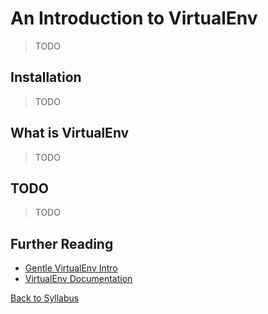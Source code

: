 # An Introduction to VirtualEnv

> TODO

## Installation

> TODO

## What is VirtualEnv

> TODO

## TODO

> TODO


## Further Reading

* [Gentle VirtualEnv Intro](http://docs.python-guide.org/en/latest/dev/virtualenvs/)
* [VirtualEnv Documentation](https://virtualenv.pypa.io/en/stable/)

[Back to Syllabus](../../README.md)
